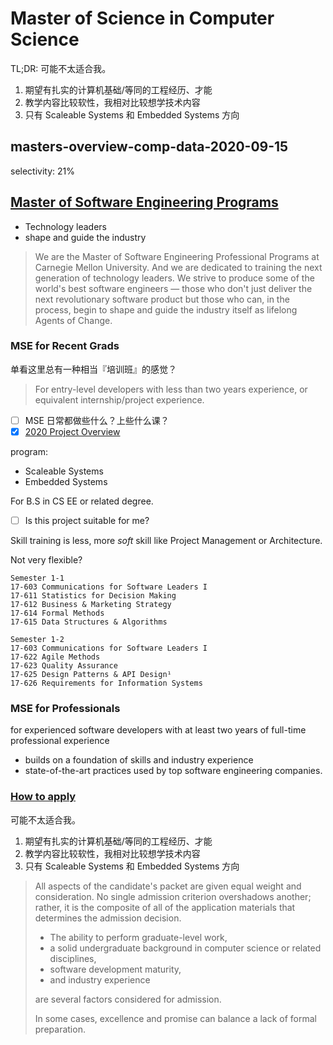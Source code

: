 Master of Science in Computer Science
=====================================

TL;DR: 可能不太适合我。
1. 期望有扎实的计算机基础/等同的工程经历、才能
2. 教学内容比较软性，我相对比较想学技术内容
3. 只有 Scaleable Systems 和 Embedded Systems 方向


## masters-overview-comp-data-2020-09-15

selectivity: 21%



## [Master of Software Engineering Programs](https://mse.isri.cmu.edu/index.html)

- Technology leaders
- shape and guide the industry

> We are the Master of Software Engineering Professional Programs at Carnegie Mellon University. And we are dedicated to training the next generation of technology leaders. We strive to produce some of the world's best software engineers — those who don't just deliver the next revolutionary software product but those who can, in the process, begin to shape and guide the industry itself as lifelong Agents of Change.




### MSE for Recent Grads

单看这里总有一种相当『培训班』的感觉？
> For entry-level developers with less than two years experience, or equivalent internship/project experience.

- [ ] MSE 日常都做些什么？上些什么课？
- [x] [2020 Project Overview](https://mse.isri.cmu.edu/news/2021/012221-project-thanks.html)
 
program:
- Scaleable Systems
- Embedded Systems

For B.S in CS EE or related degree.

- [ ] Is this project suitable for me?

Skill training is less, more _soft_ skill like Project Management or Architecture.

Not very flexible?

```
Semester 1-1
17-603 Communications for Software Leaders I
17-611 Statistics for Decision Making
17-612 Business & Marketing Strategy
17-614 Formal Methods
17-615 Data Structures & Algorithms

Semester 1-2
17-603 Communications for Software Leaders I
17-622 Agile Methods
17-623 Quality Assurance
17-625 Design Patterns & API Design¹
17-626 Requirements for Information Systems
```

### MSE for Professionals

for experienced software developers with at least two years of full-time professional experience

- builds on a foundation of skills and industry experience
- state-of-the-art practices used by top software engineering companies.

### [How to apply](https://mse.isri.cmu.edu/applicants/mse-as/apply.html)

可能不太适合我。
1. 期望有扎实的计算机基础/等同的工程经历、才能
2. 教学内容比较软性，我相对比较想学技术内容
3. 只有 Scaleable Systems 和 Embedded Systems 方向


> All aspects of the candidate's packet are given equal weight and consideration. No single admission criterion overshadows another; rather, it is the composite of all of the application materials that determines the admission decision.
> 
> - The ability to perform graduate-level work, 
> - a solid undergraduate background in computer science or related disciplines, 
> - software development maturity, 
> - and industry experience
> 
> are several factors considered for admission.
>
> In some cases, excellence and promise can balance a lack of formal preparation. 



